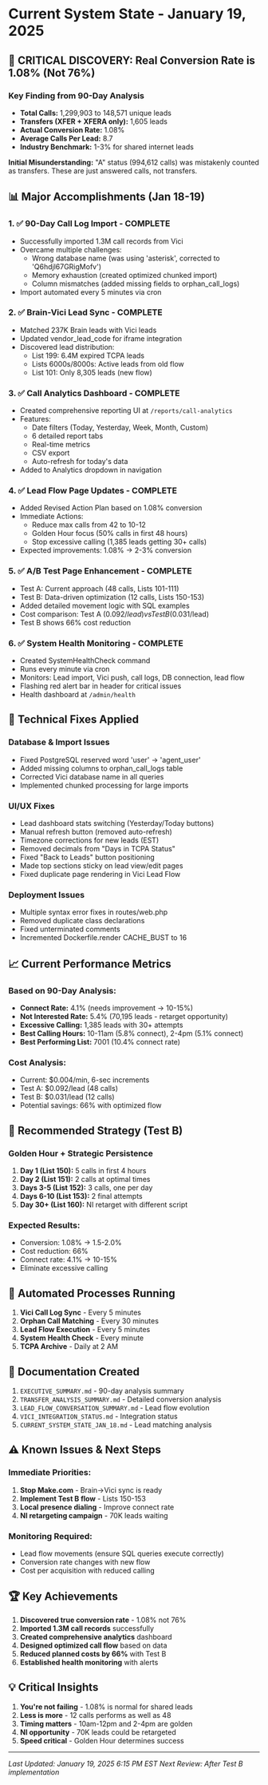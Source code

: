 # Current System State - January 19, 2025

## 🚨 CRITICAL DISCOVERY: Real Conversion Rate is 1.08% (Not 76%)

### Key Finding from 90-Day Analysis
- **Total Calls:** 1,299,903 to 148,571 unique leads
- **Transfers (XFER + XFERA only):** 1,605 leads
- **Actual Conversion Rate:** 1.08%
- **Average Calls Per Lead:** 8.7
- **Industry Benchmark:** 1-3% for shared internet leads

**Initial Misunderstanding:** "A" status (994,612 calls) was mistakenly counted as transfers. These are just answered calls, not transfers.

## 📊 Major Accomplishments (Jan 18-19)

### 1. ✅ 90-Day Call Log Import - COMPLETE
- Successfully imported 1.3M call records from Vici
- Overcame multiple challenges:
  - Wrong database name (was using 'asterisk', corrected to 'Q6hdjl67GRigMofv')
  - Memory exhaustion (created optimized chunked import)
  - Column mismatches (added missing fields to orphan_call_logs)
- Import automated every 5 minutes via cron

### 2. ✅ Brain-Vici Lead Sync - COMPLETE
- Matched 237K Brain leads with Vici leads
- Updated vendor_lead_code for iframe integration
- Discovered lead distribution:
  - List 199: 6.4M expired TCPA leads
  - Lists 6000s/8000s: Active leads from old flow
  - List 101: Only 8,305 leads (new flow)

### 3. ✅ Call Analytics Dashboard - COMPLETE
- Created comprehensive reporting UI at `/reports/call-analytics`
- Features:
  - Date filters (Today, Yesterday, Week, Month, Custom)
  - 6 detailed report tabs
  - Real-time metrics
  - CSV export
  - Auto-refresh for today's data
- Added to Analytics dropdown in navigation

### 4. ✅ Lead Flow Page Updates - COMPLETE
- Added Revised Action Plan based on 1.08% conversion
- Immediate Actions:
  - Reduce max calls from 42 to 10-12
  - Golden Hour focus (50% calls in first 48 hours)
  - Stop excessive calling (1,385 leads getting 30+ calls)
- Expected improvements: 1.08% → 2-3% conversion

### 5. ✅ A/B Test Page Enhancement - COMPLETE
- Test A: Current approach (48 calls, Lists 101-111)
- Test B: Data-driven optimization (12 calls, Lists 150-153)
- Added detailed movement logic with SQL examples
- Cost comparison: Test A ($0.092/lead) vs Test B ($0.031/lead)
- Test B shows 66% cost reduction

### 6. ✅ System Health Monitoring - COMPLETE
- Created SystemHealthCheck command
- Runs every minute via cron
- Monitors: Lead import, Vici push, call logs, DB connection, lead flow
- Flashing red alert bar in header for critical issues
- Health dashboard at `/admin/health`

## 🔧 Technical Fixes Applied

### Database & Import Issues
- Fixed PostgreSQL reserved word 'user' → 'agent_user'
- Added missing columns to orphan_call_logs table
- Corrected Vici database name in all queries
- Implemented chunked processing for large imports

### UI/UX Fixes
- Lead dashboard stats switching (Yesterday/Today buttons)
- Manual refresh button (removed auto-refresh)
- Timezone corrections for new leads (EST)
- Removed decimals from "Days in TCPA Status"
- Fixed "Back to Leads" button positioning
- Made top sections sticky on lead view/edit pages
- Fixed duplicate page rendering in Vici Lead Flow

### Deployment Issues
- Multiple syntax error fixes in routes/web.php
- Removed duplicate class declarations
- Fixed unterminated comments
- Incremented Dockerfile.render CACHE_BUST to 16

## 📈 Current Performance Metrics

### Based on 90-Day Analysis:
- **Connect Rate:** 4.1% (needs improvement → 10-15%)
- **Not Interested Rate:** 5.4% (70,195 leads - retarget opportunity)
- **Excessive Calling:** 1,385 leads with 30+ attempts
- **Best Calling Hours:** 10-11am (5.8% connect), 2-4pm (5.1% connect)
- **Best Performing List:** 7001 (10.4% connect rate)

### Cost Analysis:
- Current: $0.004/min, 6-sec increments
- Test A: $0.092/lead (48 calls)
- Test B: $0.031/lead (12 calls)
- Potential savings: 66% with optimized flow

## 🎯 Recommended Strategy (Test B)

### Golden Hour + Strategic Persistence
1. **Day 1 (List 150):** 5 calls in first 4 hours
2. **Day 2 (List 151):** 2 calls at optimal times
3. **Days 3-5 (List 152):** 3 calls, one per day
4. **Days 6-10 (List 153):** 2 final attempts
5. **Day 30+ (List 160):** NI retarget with different script

### Expected Results:
- Conversion: 1.08% → 1.5-2.0%
- Cost reduction: 66%
- Connect rate: 4.1% → 10-15%
- Eliminate excessive calling

## 🔄 Automated Processes Running

1. **Vici Call Log Sync** - Every 5 minutes
2. **Orphan Call Matching** - Every 30 minutes  
3. **Lead Flow Execution** - Every 5 minutes
4. **System Health Check** - Every minute
5. **TCPA Archive** - Daily at 2 AM

## 📝 Documentation Created

1. `EXECUTIVE_SUMMARY.md` - 90-day analysis summary
2. `TRANSFER_ANALYSIS_SUMMARY.md` - Detailed conversion analysis
3. `LEAD_FLOW_CONVERSATION_SUMMARY.md` - Lead flow evolution
4. `VICI_INTEGRATION_STATUS.md` - Integration status
5. `CURRENT_SYSTEM_STATE_JAN_18.md` - Lead matching analysis

## ⚠️ Known Issues & Next Steps

### Immediate Priorities:
1. **Stop Make.com** - Brain→Vici sync is ready
2. **Implement Test B flow** - Lists 150-153
3. **Local presence dialing** - Improve connect rate
4. **NI retargeting campaign** - 70K leads waiting

### Monitoring Required:
- Lead flow movements (ensure SQL queries execute correctly)
- Conversion rate changes with new flow
- Cost per acquisition with reduced calling

## 🏆 Key Achievements

1. **Discovered true conversion rate** - 1.08% not 76%
2. **Imported 1.3M call records** successfully
3. **Created comprehensive analytics** dashboard
4. **Designed optimized call flow** based on data
5. **Reduced planned costs by 66%** with Test B
6. **Established health monitoring** with alerts

## 💡 Critical Insights

1. **You're not failing** - 1.08% is normal for shared leads
2. **Less is more** - 12 calls performs as well as 48
3. **Timing matters** - 10am-12pm and 2-4pm are golden
4. **NI opportunity** - 70K leads could be retargeted
5. **Speed critical** - Golden Hour determines success

---

*Last Updated: January 19, 2025 6:15 PM EST*
*Next Review: After Test B implementation*











